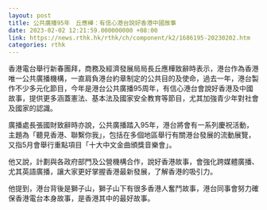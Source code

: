 ```yaml
---
layout: post
title: 公共廣播95年　丘應樺：有信心港台說好香港中國故事
date: 2023-02-02 12:21:59.000000000 +08:00
link: https://news.rthk.hk/rthk/ch/component/k2/1686195-20230202.htm
categories: rthk
---
```


香港電台舉行新春團拜，商務及經濟發展局局長丘應樺致辭時表示，港台作為香港唯一公共廣播機構，一直肩負港台約章制定的公共目的及使命，過去一年，港台製作不少多元化節目，今年是港台公共廣播95周年，有信心港台會說好香港及中國故事，提供更多涵蓋憲法、基本法及國家安全教育等節目，尤其加強青少年對社會及國家的認識。

廣播處長張國財致辭時亦說，公共廣播踏入95年，港台將會有一系列慶祝活動，主題為「聽見香港、聯繫你我」，包括在多個地區舉行有關港台發展的流動展覽，又指5月會舉行重點項目「十大中文金曲頒獎音樂會」。

他又說，計劃與各政府部門及公營機構合作，說好香港故事，會強化跨媒體廣播、尤其英語廣播，讓大家更好掌握香港最新發展，了解香港的吸引力。

他提到，港台背後是獅子山，獅子山下有很多香港人奮鬥故事，港台同事會努力確保香港電台本身故事，是香港其中的最好故事。
